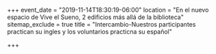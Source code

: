 +++
event_date = "2019-11-14T18:30:19-06:00"
location = "En el nuevo espacio de Vive el Sueno, 2 edificios más allá de la biblioteca"
sitemap_exclude = true
title = "Intercambio-Nuestros participantes practican su ingles y los voluntarios practicna su español"

+++
